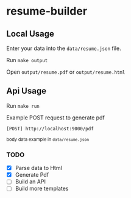 # resume-builder

## Local Usage

Enter your data into the `data/resume.json` file.

Run `make output`

Open `output/resume.pdf` or `output/resume.html`

## Api Usage

Run `make run`

Example POST request to generate pdf

```
[POST] http://localhost:9000/pdf
```
<small>body data example in `data/resume.json` </small>

### TODO

- [x] Parse data to Html
- [x] Generate Pdf
- [ ] Build an API
- [ ] Build more templates
